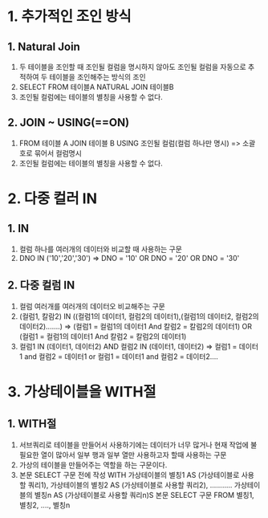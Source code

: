 # 1. 추가적인 조인 방식
## 1. Natural Join
1. 두 테이블을 조인할 때 조인될 컬럼을 명시하지 않아도 조인될 컬럼을 자동으로 추적하여 두 테이블을 조인해주는 방식의 조인
2. SELECT
    FROM 테이블A
    NATURAL JOIN 테이블B
3. 조인될 컬럼에는 테이블의 별칭을 사용할 수 없다.
## 2. JOIN ~ USING(==ON)
1. FROM 테이블 A
        JOIN 테이블 B
        USING 조인될 컬럼(컬럼 하나만 명시) => 소괄호로 묶어서 컬럼명시
2. 조인될 컬럼에는 테이블의 별칭을 사용할 수 없다.

# 2. 다중 컬러 IN
## 1. IN 
1. 컬럼 하나를 여러개의 데이터와 비교할 때 사용하는 구문
2. DNO IN ('10','20','30') => DNO = '10' OR DNO = '20' OR DNO = '30'

## 2. 다중 컬럼 IN
1. 컬럼 여러개를 여러개의 데이터오 비교해주는 구문
2. (컬럼1, 칼람2) IN ((컬럼1의 데이터1, 컬럼2의 데이터1),(컬럼1의 데이터2, 컬럼2의 데이터2).......) => (컬럼1 = 컬럼1의 데이터1 And 칼럼2 = 칼럼2의 데이터1) OR (컬럼1 = 컬럼1의 데이터1 And 칼럼2 = 칼럼2의 데이터1)   
3. 컬럼1 IN (데이터1, 데이터2) AND 컬럼2 IN (데이터1, 데이터2)
    => 컬럼1 = 데이터1 and 컬럼2 = 데이터1 or 컬럼1 = 데이터1 and 컬럼2 = 데이터2....
# 3. 가상테이블을 WITH절
## 1. WITH절
1. 서브쿼리로 테이블을 만들어서 사용하기에는 데이터가 너무 많거나 현재 작업에 불필요한 열이 많아서 일부 행과 일부 열만 사용하고자 할때 사용하는 구문
2. 가상의 테이블을 만들어주는 역할을 하는 구문이다.
3. 본문 SELECT 구문 전에 작성
    WITH
        가상테이블의 별칭1 AS (가상테이블로 사용할 쿼리1),
        가상테이블의 별칭2 AS (가상테이블로 사용할 쿼리2),
        ...........
        가상테이블의 별칭n AS (가상테이블로 사용할 쿼리n)S
        본문 SELECT 구문
         FROM 별칭1, 별칭2, ...., 별칭n
